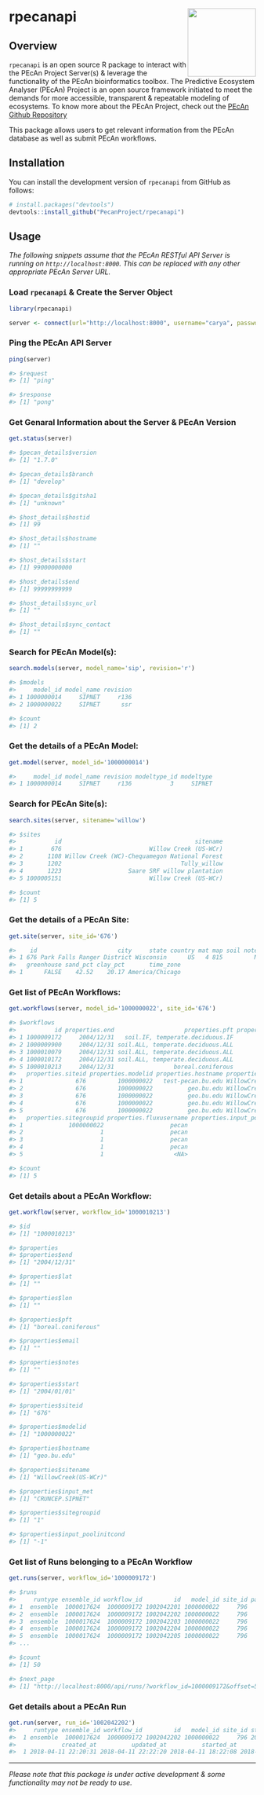 # rpecanapi <a href='https://dplyr.tidyverse.org'><img src='man/figures/logo.png' align="right" height="139" /></a>

## Overview

`rpecanapi` is an open source R package to interact with the PEcAn Project Server(s) & leverage the functionality of the PEcAn bioinformatics toolbox. The Predictive Ecosystem Analyser (PEcAn) Project is an open source framework initiated to meet the demands for more accessible, transparent & repeatable modeling of ecosystems. To know more about the PEcAn Project, check out the [PEcAn Github Repository](https://github.com/PecanProject/pecan)

This package allows users to get relevant information from the PEcAn database as well as submit PEcAn workflows.

## Installation

You can install the development version of `rpecanapi` from GitHub as follows:
```R
# install.packages("devtools")
devtools::install_github("PecanProject/rpecanapi")
```

## Usage

_The following snippets assume that the PEcAn RESTful API Server is running on `http://localhost:8000`. This can be replaced with any
other appropriate PEcAn Server URL._

### Load `rpecanapi` & Create the Server Object
```R
library(rpecanapi)

server <- connect(url="http://localhost:8000", username="carya", password="illinois")
```

### Ping the PEcAn API Server
```R
ping(server)

#> $request
#> [1] "ping"

#> $response
#> [1] "pong"
```
### Get Genaral Information about the Server & PEcAn Version
```R
get.status(server)

#> $pecan_details$version
#> [1] "1.7.0"

#> $pecan_details$branch
#> [1] "develop"

#> $pecan_details$gitsha1
#> [1] "unknown"

#> $host_details$hostid
#> [1] 99

#> $host_details$hostname
#> [1] ""

#> $host_details$start
#> [1] 99000000000

#> $host_details$end
#> [1] 99999999999

#> $host_details$sync_url
#> [1] ""

#> $host_details$sync_contact
#> [1] ""
```

### Search for PEcAn Model(s):
```R
search.models(server, model_name='sip', revision='r')

#> $models
#>     model_id model_name revision
#> 1 1000000014     SIPNET     r136
#> 2 1000000022     SIPNET      ssr

#> $count
#> [1] 2
```

### Get the details of a PEcAn Model:
```R
get.model(server, model_id='1000000014')

#>     model_id model_name revision modeltype_id modeltype
#> 1 1000000014     SIPNET     r136           3     SIPNET
```

### Search for PEcAn Site(s):
```R
search.sites(server, sitename='willow')

#> $sites
#>           id                                      sitename
#> 1        676                         Willow Creek (US-WCr)
#> 2       1108 Willow Creek (WC)-Chequamegon National Forest
#> 3       1202                                  Tully_willow
#> 4       1223                   Saare SRF willow plantation
#> 5 1000005151                         Willow Creek (US-WCr)

#> $count
#> [1] 5
```

### Get the details of a PEcAn Site:
```R
get.site(server, site_id='676')

#>    id                       city     state country mat map soil notes soilnotes              sitename
#> 1 676 Park Falls Ranger District Wisconsin      US   4 815         MF           Willow Creek (US-WCr)
#>   greenhouse sand_pct clay_pct       time_zone
#> 1      FALSE    42.52    20.17 America/Chicago
```

### Get list of PEcAn Workflows:
```R
get.workflows(server, model_id='1000000022', site_id='676')

#> $workflows
#>           id properties.end                    properties.pft properties.email properties.notes properties.start
#> 1 1000009172     2004/12/31   soil.IF, temperate.deciduous.IF                                         2004/01/01
#> 2 1000009900     2004/12/31 soil.ALL, temperate.deciduous.ALL                                         2004/01/01
#> 3 1000010079     2004/12/31 soil.ALL, temperate.deciduous.ALL                                         2004/01/01
#> 4 1000010172     2004/12/31 soil.ALL, temperate.deciduous.ALL                                         2004/01/01
#> 5 1000010213     2004/12/31                 boreal.coniferous                                         2004/01/01
#>   properties.siteid properties.modelid properties.hostname properties.sitename properties.input_met properties.pecan_edit
#> 1               676         1000000022   test-pecan.bu.edu WillowCreek(US-WCr)  AmerifluxLBL.SIPNET                    on
#> 2               676         1000000022          geo.bu.edu WillowCreek(US-WCr)  AmerifluxLBL.SIPNET                    on
#> 3               676         1000000022          geo.bu.edu WillowCreek(US-WCr)  AmerifluxLBL.SIPNET                    on
#> 4               676         1000000022          geo.bu.edu WillowCreek(US-WCr)  AmerifluxLBL.SIPNET                    on
#> 5               676         1000000022          geo.bu.edu WillowCreek(US-WCr)       CRUNCEP.SIPNET                  <NA>
#>   properties.sitegroupid properties.fluxusername properties.input_poolinitcond properties.lat properties.lon
#> 1             1000000022                   pecan                            -1           <NA>           <NA>
#> 2                      1                   pecan                            -1           <NA>           <NA>
#> 3                      1                   pecan                            -1           <NA>           <NA>
#> 4                      1                   pecan                            -1                              
#> 5                      1                    <NA>                            -1                              

#> $count
#> [1] 5
```

### Get details about a PEcAn Workflow:
```R
get.workflow(server, workflow_id='1000010213')

#> $id
#> [1] "1000010213"

#> $properties
#> $properties$end
#> [1] "2004/12/31"

#> $properties$lat
#> [1] ""

#> $properties$lon
#> [1] ""

#> $properties$pft
#> [1] "boreal.coniferous"

#> $properties$email
#> [1] ""

#> $properties$notes
#> [1] ""

#> $properties$start
#> [1] "2004/01/01"

#> $properties$siteid
#> [1] "676"

#> $properties$modelid
#> [1] "1000000022"

#> $properties$hostname
#> [1] "geo.bu.edu"

#> $properties$sitename
#> [1] "WillowCreek(US-WCr)"

#> $properties$input_met
#> [1] "CRUNCEP.SIPNET"

#> $properties$sitegroupid
#> [1] "1"

#> $properties$input_poolinitcond
#> [1] "-1"
```

### Get list of Runs belonging to a PEcAn Workflow
```R
get.runs(server, workflow_id='1000009172')

#> $runs
#>     runtype ensemble_id workflow_id         id   model_id site_id parameter_list start_time finish_time
#> 1  ensemble  1000017624  1000009172 1002042201 1000000022     796     ensemble=1 2005-01-01  2011-12-31
#> 2  ensemble  1000017624  1000009172 1002042202 1000000022     796     ensemble=2 2005-01-01  2011-12-31
#> 3  ensemble  1000017624  1000009172 1002042203 1000000022     796     ensemble=3 2005-01-01  2011-12-31
#> 4  ensemble  1000017624  1000009172 1002042204 1000000022     796     ensemble=4 2005-01-01  2011-12-31
#> 5  ensemble  1000017624  1000009172 1002042205 1000000022     796     ensemble=5 2005-01-01  2011-12-31
#> ...

#> $count
#> [1] 50

#> $next_page
#> [1] "http://localhost:8000/api/runs/?workflow_id=1000009172&offset=50&limit=50"
```

### Get details about a PEcAn Run

```R
get.run(server, run_id='1002042202')
#>     runtype ensemble_id workflow_id         id   model_id site_id start_time finish_time parameter_list
#>  1 ensemble  1000017624  1000009172 1002042202 1000000022     796 2005-01-01  2011-12-31     ensemble=2
#>             created_at          updated_at          started_at         finished_at
#>  1 2018-04-11 22:20:31 2018-04-11 22:22:20 2018-04-11 18:22:08 2018-04-11 18:22:20
```
***

_Please note that this package is under active development & some functionality may not be ready to use._
